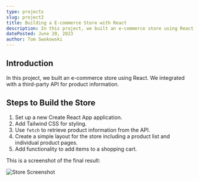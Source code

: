 ```yaml
---
type: projects
slug: project2
title: Building a E-commerce Store with React
description: In this project, we built an e-commerce store using React. We integrated with a third-party API for product information.
datePosted: June 20, 2023
author: Tom Swokowski
---
```


## Introduction

In this project, we built an e-commerce store using React. We integrated with a third-party API for product information.

## Steps to Build the Store

1. Set up a new Create React App application.
2. Add Tailwind CSS for styling.
3. Use `fetch` to retrieve product information from the API.
4. Create a simple layout for the store including a product list and individual product pages.
5. Add functionality to add items to a shopping cart.

This is a screenshot of the final result:

![Store Screenshot](https://placehold.co/500x500)
